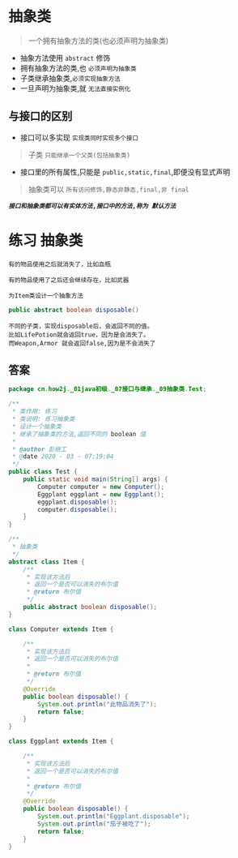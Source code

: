 # 抽象类
> 一个拥有抽象方法的类(也必须声明为抽象类)

* 抽象方法使用 ```abstract``` 修饰
* 拥有抽象方法的类,也 ```必须声明为抽象类```
* 子类继承抽象类,```必须实现抽象方法```
* 一旦声明为抽象类,就 ```无法直接实例化```

## 与接口的区别

* 接口可以多实现 ```实现类同时实现多个接口```
> 子类 ```只能继承一个父类(包括抽象类)```

* 接口里的所有属性,只能是 ```public,static,final```,即便没有显式声明
> 抽象类可以 ```所有访问修饰,静态非静态,final,非 final```

***```接口和抽象类都可以有实体方法,接口中的方法,称为 默认方法```***

# 练习 抽象类

```text
有的物品使用之后就消失了，比如血瓶

有的物品使用了之后还会继续存在，比如武器

为Item类设计一个抽象方法 
```
```java
public abstract boolean disposable()
```
```text
不同的子类，实现disposable后，会返回不同的值。
比如LifePotion就会返回true，因为是会消失了。
而Weapon,Armor 就会返回false,因为是不会消失了 
```

## 答案

```java
package cn.how2j._01java初级._07接口与继承._09抽象类.Test;

/**
 * 类作用: 练习
 * 类说明: 练习抽象类
 * 设计一个抽象类
 * 继承了抽象类的方法,返回不同的 boolean 值
 *
 * @author 彭继工
 * @date 2020 - 03 - 07:19:04
 */
public class Test {
    public static void main(String[] args) {
        Computer computer = new Computer();
        Eggplant eggplant = new Eggplant();
        eggplant.disposable();
        computer.disposable();
    }
}

/**
 * 抽象类
 */
abstract class Item {
    /**
     * 实现该方法后
     * 返回一个是否可以消失的布尔值
     * @return 布尔值
     */
    public abstract boolean disposable();
}

class Computer extends Item {

    /**
     * 实现该方法后
     * 返回一个是否可以消失的布尔值
     *
     * @return 布尔值
     */
    @Override
    public boolean disposable() {
        System.out.println("此物品消失了");
        return false;
    }
}

class Eggplant extends Item {

    /**
     * 实现该方法后
     * 返回一个是否可以消失的布尔值
     *
     * @return 布尔值
     */
    @Override
    public boolean disposable() {
        System.out.println("Eggplant.disposable");
        System.out.println("茄子被吃了");
        return false;
    }
}
```